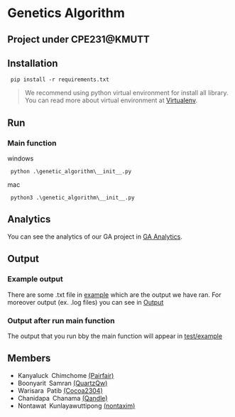 # Genetics Algorithm
Project under CPE231@KMUTT
---

## Installation

```console
 pip install -r requirements.txt
 ```

 > We recommend using python virtual environment for install all library.
You can read more about virtual environment at
[Virtualenv](https://virtualenv.pypa.io/en/latest/).

## Run

### Main function
windows
```console
 python .\genetic_algorithm\__init__.py
```
mac
```console
 python3 .\genetic_algorithm\__init__.py
```

## Analytics
You can see the analytics of our GA project in  [GA Analytics](ga_analytics.ipynb).

## Output

### Example output
There are some .txt file in [example](./example/) which are the output we have ran. For moreover output (ex. .log files) you can see in [Output](https://mailkmuttacth-my.sharepoint.com/personal/nontawat_kunl_kmutt_ac_th/_layouts/15/onedrive.aspx?id=%2Fpersonal%2Fnontawat%5Fkunl%5Fkmutt%5Fac%5Fth%2FDocuments%2FtestCase%28%2Etxt%29%28%2Elog%29&ga=1)

### Output after run main function
The output that you run bby the main function will appear in [test/example](./test/example/)

## Members
- Kanyaluck&ensp;Chimchome [(Pairfair)](https://github.com/Parefair)
- Boonyarit&ensp;Samran [(QuartzQw)](https://github.com/QuartzQw)
- Warisara&ensp;Patib [(Cocoa2304)](https://github.com/Cocoa2304)
- Chanidapa&ensp;Chanama [(Qandle)](https://github.com/Qandle/ProjectGA)
- Nontawat&ensp;Kunlayawuttipong [(nontaxim)](https://github.com/nontaxim)
